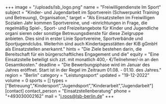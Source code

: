 +++
image = "/uploads/lsb_logo.png"
name = "Freiwilligendienste Im Sport"
subject = "Kinder- und Jugendarbeit im Sportverein (Schwerpunkt Training und Betreuung), Organisation,"
target = "Als Einsatzstellen im Freiwilligen Sozialen Jahr kommen Sportvereine, und -einrichtungen in Frage, die regelmäßig Spiel-, Sport- und Freizeitangebote für Kinder und Jugendliche organi sieren oder sonstige Betreuungsdienste für diese Zielgruppe anbieten. Dies sind in erster Linie Sportvereine, Sportverbände und Sportjugendclubs. Weiterhin sind auch Kindertagesstätten der KiB gGmbH als Einsatzstellen anerkannt."
hints = "Die Ziele bestehen darin, die Bereitschaft für ein bürgerschaftliches Engagement und die"
equity = "Eine Einsatzstelle beteiligt sich zzt. mit monatlich 400,- €/Teilnehmer/-in an den Gesamtkosten."
deadline = "Die Bewerbungsphase wird im Januar des Jahres eröffnet. Start ist in der Regel im Zeitraum 01.08. - 01.10. des Jahres."
region = "Berlin"
category = "Leistungssport"
updated = "19-12-2022"
volume = 0
sports = []
types = ["Betreuung","Kindersport","Jugendsport","Kinderarbeit","Jugendarbeit"]
[contact]
contact_person = "Einsatzstellenberatung"
phone = "+493030002162"
mail = "j.roos@lsb-berlin.de"
+++